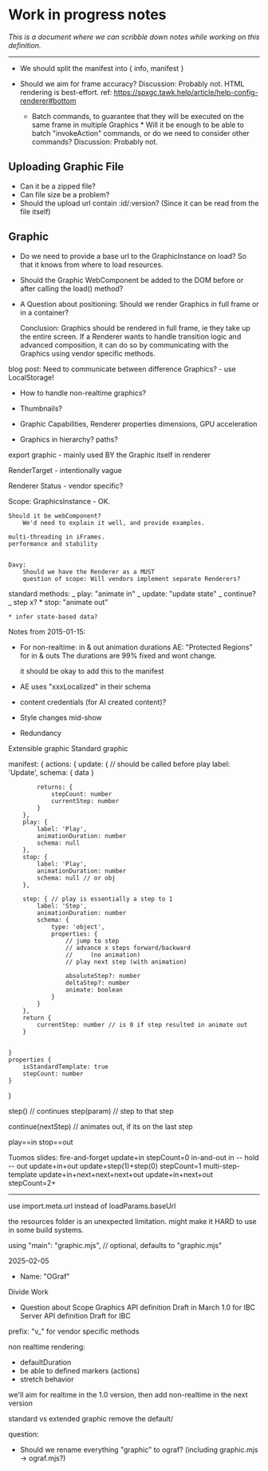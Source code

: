 # Work in progress notes

_This is a document where we can scribble down notes while working on this definition._

---

- We should split the manifest into { info, manifest }

- Should we aim for frame accuracy?
  Discussion: Probably not. HTML rendering is best-effort. ref: https://spxgc.tawk.help/article/help-config-renderer#bottom

  - Batch commands, to guarantee that they will be executed on the same frame in multiple Graphics \* Will it be enough to be able to batch "invokeAction" commands, or do we need to consider other commands?
    Discussion: Probably not.

## Uploading Graphic File

- Can it be a zipped file?
- Can file size be a problem?
- Should the upload url contain :id/:version? (Since it can be read from the file itself)

## Graphic

- Do we need to provide a base url to the GraphicInstance on load? So that it knows from where to load resources.
- Should the Graphic WebComponent be added to the DOM before or after calling the load() method?

- A Question about positioning:
  Should we render Graphics in full frame or in a container?

  Conclusion: Graphics should be rendered in full frame, ie they take up the entire screen.
  If a Renderer wants to handle transition logic and advanced composition, it can do so by communicating with the Graphics using vendor specific methods.

blog post: Need to communicate between difference Graphics? - use LocalStorage!

- How to handle non-realtime graphics?

- Thumbnails?

- Graphic Capabilities, Renderer properties
  dimensions, GPU acceleration

- Graphics in hierarchy? paths?

export graphic - mainly used BY the Graphic itself in renderer

RenderTarget - intentionally vague

Renderer Status - vendor specific?

Scope:
GraphicsInstance - OK.

    Should it be webComponent?
        We'd need to explain it well, and provide examples.

    multi-threading in iFrames.
    performance and stability


    Davy:
        Should we have the Renderer as a MUST
        question of scope: Will vendors implement separate Renderers?

standard methods:
_ play: "animate in"
_ update: "update state"
_ continue?
_ step x? \* stop: "animate out"

    * infer state-based data?

Notes from 2015-01-15:

- For non-realtime: in & out animation durations
  AE: "Protected Regions" for in & outs
  The durations are 99% fixed and wont change.

  it should be okay to add this to the manifest

- AE uses "xxxLocalized" in their schema
- content credentials (for AI created content)?
- Style changes mid-show
- Redundancy

Extensible graphic
Standard graphic

manifest:
{
actions: {
update: { // should be called before play
label: 'Update',
schema: {
data
}

            returns: {
                stepCount: number
                currentStep: number
            }
        },
        play: {
            label: 'Play',
            animationDuration: number
            schema: null
        },
        stop: {
            label: 'Play',
            animationDuration: number
            schema: null // or obj
        },

        step: { // play is essentially a step to 1
            label: 'Step',
            animationDuration: number
            schema: {
                type: 'object',
                properties: {
                    // jump to step
                    // advance x steps forward/backward
                    //     (no animation)
                    // play next step (with animation)

                    absoluteStep?: number
                    deltaStep?: number
                    animate: boolean
                }
            }
        },
        return {
            currentStep: number // is 0 if step resulted in animate out
        }


    }
    properties {
        isStandardTemplate: true
        stepCount: number
    }

}

step() // continues
step(param) // step to that step

continue(nextStep) // animates out, if its on the last step

play==in
stop==out

Tuomos slides:
fire-and-forget
update+in
stepCount=0
in-and-out in -- hold -- out
update+in+out
update+step(1)+step(0)
stepCount=1
multi-step-template
update+in+next+next+next+out
update+in+next+out
stepCount=2+

---

use import.meta.url instead of loadParams.baseUrl

the resources folder is an unexpected limitation. might make it HARD to use in some build systems.

using "main": "graphic.mjs", // optional, defaults to "graphic.mjs"

2025-02-05

- Name: "OGraf"

Divide Work

- Question about Scope
  Graphics API definition
  Draft in March
  1.0 for IBC
  Server API definition
  Draft for IBC

prefix: "v\_" for vendor specific methods

non realtime rendering:

- defaultDuration
- be able to defined markers (actions)
- stretch behavior

we'll aim for realtime in the 1.0 version, then add non-realtime in the next version

standard vs extended graphic
remove the default/

question:

- Should we rename everything "graphic" to ograf? (including graphic.mjs -> ograf.mjs?)
